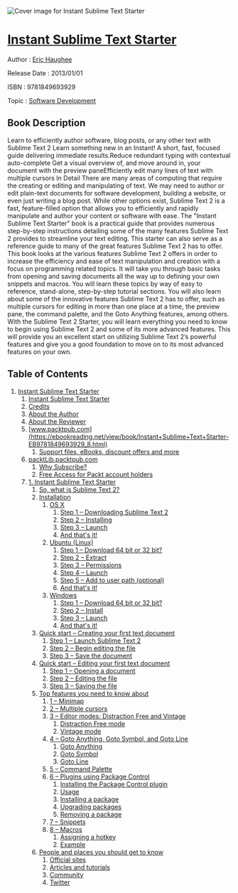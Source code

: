 ![Cover image for Instant Sublime Text Starter](https://imgdetail.ebookreading.net/cover/cover/software_development/EB9781849693929.jpg)

[Instant Sublime Text Starter](https://ebookreading.net/view/book/Instant+Sublime+Text+Starter-EB9781849693929_1.html "Instant Sublime Text Starter")
====================================================================================================================

Author : [Eric Haughee](https://ebookreading.net/search/author/Eric+Haughee)

Release Date : 2013/01/01

ISBN : 9781849693929

Topic : [Software Development](https://ebookreading.net/search/category/software-development)

Book Description
-----------------

Learn to efficiently author software, blog posts, or any other text with Sublime Text 2
Learn something new in an Instant! A short, fast, focused guide delivering immediate results.Reduce redundant typing with contextual auto-complete Get a visual overview of, and move around in, your document with the preview paneEfficiently edit many lines of text with multiple cursors In Detail
There are many areas of computing that require the creating or editing and manipulating of text. We may need to author or edit plain-text documents for software development, building a website, or even just writing a blog post. While other options exist, Sublime Text 2 is a fast, feature-filled option that allows you to efficiently and rapidly manipulate and author your content or software with ease.
The "Instant Sublime Text Starter" book is a practical guide that provides numerous step-by-step instructions detailing some of the many features Sublime Text 2 provides to streamline your text editing. This starter can also serve as a reference guide to many of the great features Sublime Text 2 has to offer.
This book looks at the various features Sublime Text 2 offers in order to increase the efficiency and ease of text manipulation and creation with a focus on programming related topics. It will take you through basic tasks from opening and saving documents all the way up to defining your own snippets and macros. You will learn these topics by way of easy to reference, stand-alone, step-by-step tutorial sections.
You will also learn about some of the innovative features Sublime Text 2 has to offer, such as multiple cursors for editing in more than one place at a time, the preview pane, the command palette, and the Goto Anything features, among others.
With the Sublime Text 2 Starter, you will learn everything you need to know to begin using Sublime Text 2 and some of its more advanced features. This will provide you an excellent start on utilizing Sublime Text 2’s powerful features and give you a good foundation to move on to its most advanced features on your own.
              
Table of Contents
-----------------

1. [Instant Sublime Text Starter](https://ebookreading.net/view/book/Instant+Sublime+Text+Starter-EB9781849693929_3.html)
    1. [Instant Sublime Text Starter](https://ebookreading.net/view/book/Instant+Sublime+Text+Starter-EB9781849693929_4.html)
    1. [Credits](https://ebookreading.net/view/book/Instant+Sublime+Text+Starter-EB9781849693929_5.html)
    1. [About the Author](https://ebookreading.net/view/book/Instant+Sublime+Text+Starter-EB9781849693929_6.html)
    1. [About the Reviewer](https://ebookreading.net/view/book/Instant+Sublime+Text+Starter-EB9781849693929_7.html)
    1. [www.packtpub.com](https://ebookreading.net/view/book/Instant+Sublime+Text+Starter-EB9781849693929_8.html)
        1. [Support files, eBooks, discount offers and more](https://ebookreading.net/view/book/Instant+Sublime+Text+Starter-EB9781849693929_8.html#ch00lvl1sec01)
    1. [packtLib.packtpub.com](https://ebookreading.net/view/book/Instant+Sublime+Text+Starter-EB9781849693929_9.html)
        1. [Why Subscribe?](https://ebookreading.net/view/book/Instant+Sublime+Text+Starter-EB9781849693929_9.html#ch00lvl2sec01)
        1. [Free Access for Packt account holders](https://ebookreading.net/view/book/Instant+Sublime+Text+Starter-EB9781849693929_10.html)
    1. [1. Instant Sublime Text Starter](https://ebookreading.net/view/book/Instant+Sublime+Text+Starter-EB9781849693929_11.html)
        1. [So, what is Sublime Text 2?](https://ebookreading.net/view/book/Instant+Sublime+Text+Starter-EB9781849693929_11.html#ch01lvl1sec03)
        1. [Installation](https://ebookreading.net/view/book/Instant+Sublime+Text+Starter-EB9781849693929_12.html)
            1. [OS X](https://ebookreading.net/view/book/Instant+Sublime+Text+Starter-EB9781849693929_12.html#ch01lvl2sec03)
                1. [Step 1 – Downloading Sublime Text 2](https://ebookreading.net/view/book/Instant+Sublime+Text+Starter-EB9781849693929_12.html#ch01lvl3sec01)
                1. [Step 2 – Installing](https://ebookreading.net/view/book/Instant+Sublime+Text+Starter-EB9781849693929_12.html#ch01lvl3sec02)
                1. [Step 3 – Launch](https://ebookreading.net/view/book/Instant+Sublime+Text+Starter-EB9781849693929_12.html#ch01lvl3sec03)
                1. [And that&#39;s it!](https://ebookreading.net/view/book/Instant+Sublime+Text+Starter-EB9781849693929_12.html#ch01lvl3sec04)
            1. [Ubuntu (Linux)](https://ebookreading.net/view/book/Instant+Sublime+Text+Starter-EB9781849693929_12.html#ch01lvl2sec04)
                1. [Step 1 – Download 64 bit or 32 bit?](https://ebookreading.net/view/book/Instant+Sublime+Text+Starter-EB9781849693929_12.html#ch01lvl3sec05)
                1. [Step 2 – Extract](https://ebookreading.net/view/book/Instant+Sublime+Text+Starter-EB9781849693929_12.html#ch01lvl3sec06)
                1. [Step 3 – Permissions](https://ebookreading.net/view/book/Instant+Sublime+Text+Starter-EB9781849693929_12.html#ch01lvl3sec07)
                1. [Step 4 – Launch](https://ebookreading.net/view/book/Instant+Sublime+Text+Starter-EB9781849693929_12.html#ch01lvl3sec08)
                1. [Step 5 – Add to user path (optional)](https://ebookreading.net/view/book/Instant+Sublime+Text+Starter-EB9781849693929_12.html#ch01lvl3sec09)
                1. [And that&#39;s it!](https://ebookreading.net/view/book/Instant+Sublime+Text+Starter-EB9781849693929_12.html#ch01lvl3sec10)
            1. [Windows](https://ebookreading.net/view/book/Instant+Sublime+Text+Starter-EB9781849693929_12.html#ch01lvl2sec05)
                1. [Step 1 – Download 64 bit or 32 bit?](https://ebookreading.net/view/book/Instant+Sublime+Text+Starter-EB9781849693929_12.html#ch01lvl3sec11)
                1. [Step 2 – Install](https://ebookreading.net/view/book/Instant+Sublime+Text+Starter-EB9781849693929_12.html#ch01lvl3sec12)
                1. [Step 3 – Launch](https://ebookreading.net/view/book/Instant+Sublime+Text+Starter-EB9781849693929_12.html#ch01lvl3sec13)
                1. [And that&#39;s it!](https://ebookreading.net/view/book/Instant+Sublime+Text+Starter-EB9781849693929_12.html#ch01lvl3sec14)
        1. [Quick start – Creating your first text document](https://ebookreading.net/view/book/Instant+Sublime+Text+Starter-EB9781849693929_13.html)
            1. [Step 1 – Launch Sublime Text 2](https://ebookreading.net/view/book/Instant+Sublime+Text+Starter-EB9781849693929_13.html#ch01lvl2sec06)
            1. [Step 2 – Begin editing the file](https://ebookreading.net/view/book/Instant+Sublime+Text+Starter-EB9781849693929_13.html#ch01lvl2sec07)
            1. [Step 3 – Save the document](https://ebookreading.net/view/book/Instant+Sublime+Text+Starter-EB9781849693929_13.html#ch01lvl2sec08)
        1. [Quick start – Editing your first text document](https://ebookreading.net/view/book/Instant+Sublime+Text+Starter-EB9781849693929_14.html)
            1. [Step 1 – Opening a document](https://ebookreading.net/view/book/Instant+Sublime+Text+Starter-EB9781849693929_14.html#ch01lvl2sec09)
            1. [Step 2 – Editing the file](https://ebookreading.net/view/book/Instant+Sublime+Text+Starter-EB9781849693929_14.html#ch01lvl2sec10)
            1. [Step 3 – Saving the file](https://ebookreading.net/view/book/Instant+Sublime+Text+Starter-EB9781849693929_14.html#ch01lvl2sec11)
        1. [Top features you need to know about](https://ebookreading.net/view/book/Instant+Sublime+Text+Starter-EB9781849693929_15.html)
            1. [1 – Minimap](https://ebookreading.net/view/book/Instant+Sublime+Text+Starter-EB9781849693929_15.html#ch01lvl2sec12)
            1. [2 – Multiple cursors](https://ebookreading.net/view/book/Instant+Sublime+Text+Starter-EB9781849693929_15.html#ch01lvl2sec13)
            1. [3 – Editor modes: Distraction Free and Vintage](https://ebookreading.net/view/book/Instant+Sublime+Text+Starter-EB9781849693929_15.html#ch01lvl2sec14)
                1. [Distraction Free mode](https://ebookreading.net/view/book/Instant+Sublime+Text+Starter-EB9781849693929_15.html#ch01lvl3sec15)
                1. [Vintage mode](https://ebookreading.net/view/book/Instant+Sublime+Text+Starter-EB9781849693929_15.html#ch01lvl3sec16)
            1. [4 – Goto Anything, Goto Symbol, and Goto Line](https://ebookreading.net/view/book/Instant+Sublime+Text+Starter-EB9781849693929_15.html#ch01lvl2sec15)
                1. [Goto Anything](https://ebookreading.net/view/book/Instant+Sublime+Text+Starter-EB9781849693929_15.html#ch01lvl3sec17)
                1. [Goto Symbol](https://ebookreading.net/view/book/Instant+Sublime+Text+Starter-EB9781849693929_15.html#ch01lvl3sec18)
                1. [Goto Line](https://ebookreading.net/view/book/Instant+Sublime+Text+Starter-EB9781849693929_15.html#ch01lvl3sec19)
            1. [5 – Command Palette](https://ebookreading.net/view/book/Instant+Sublime+Text+Starter-EB9781849693929_15.html#ch01lvl2sec16)
            1. [6 – Plugins using Package Control](https://ebookreading.net/view/book/Instant+Sublime+Text+Starter-EB9781849693929_15.html#ch01lvl2sec17)
                1. [Installing the Package Control plugin](https://ebookreading.net/view/book/Instant+Sublime+Text+Starter-EB9781849693929_15.html#ch01lvl3sec20)
                1. [Usage](https://ebookreading.net/view/book/Instant+Sublime+Text+Starter-EB9781849693929_15.html#ch01lvl3sec21)
                1. [Installing a package](https://ebookreading.net/view/book/Instant+Sublime+Text+Starter-EB9781849693929_15.html#ch01lvl3sec22)
                1. [Upgrading packages](https://ebookreading.net/view/book/Instant+Sublime+Text+Starter-EB9781849693929_15.html#ch01lvl3sec23)
                1. [Removing a package](https://ebookreading.net/view/book/Instant+Sublime+Text+Starter-EB9781849693929_15.html#ch01lvl3sec24)
            1. [7 – Snippets](https://ebookreading.net/view/book/Instant+Sublime+Text+Starter-EB9781849693929_15.html#ch01lvl2sec18)
            1. [8 – Macros](https://ebookreading.net/view/book/Instant+Sublime+Text+Starter-EB9781849693929_15.html#ch01lvl2sec19)
                1. [Assigning a hotkey](https://ebookreading.net/view/book/Instant+Sublime+Text+Starter-EB9781849693929_15.html#ch01lvl3sec25)
                1. [Example](https://ebookreading.net/view/book/Instant+Sublime+Text+Starter-EB9781849693929_15.html#ch01lvl3sec26)
        1. [People and places you should get to know](https://ebookreading.net/view/book/Instant+Sublime+Text+Starter-EB9781849693929_16.html)
            1. [Official sites](https://ebookreading.net/view/book/Instant+Sublime+Text+Starter-EB9781849693929_16.html#ch01lvl2sec20)
            1. [Articles and tutorials](https://ebookreading.net/view/book/Instant+Sublime+Text+Starter-EB9781849693929_16.html#ch01lvl2sec21)
            1. [Community](https://ebookreading.net/view/book/Instant+Sublime+Text+Starter-EB9781849693929_16.html#ch01lvl2sec22)
            1. [Twitter](https://ebookreading.net/view/book/Instant+Sublime+Text+Starter-EB9781849693929_16.html#ch01lvl2sec23)
